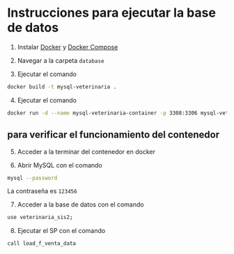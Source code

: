 # Instrucciones para ejecutar la base de datos

1. Instalar [Docker](https://docs.docker.com/install/) y [Docker Compose](https://docs.docker.com/compose/install/)

2. Navegar a la carpeta `database`

3. Ejecutar el comando 
```bash
docker build -t mysql-veterinaria .
```

4. Ejecutar el comando 
```bash
docker run -d --name mysql-veterinaria-container -p 3308:3306 mysql-veterinaria
```

## para verificar el funcionamiento del contenedor

5. Acceder a la terminar del contenedor en docker

6. Abrir MySQL con el comando
```bash
mysql --password
```

La contraseña es `123456`

7. Acceder a la base de datos con el comando
```bash
use veterinaria_sis2;
```

8. Ejecutar el SP con el comando
```bash
call load_f_venta_data
```

